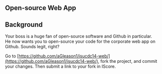 Open-source Web App
---------
## Background

Your boss is a huge fan of open-source software and Github in particular. He now wants you to open-source your code for the corporate web app on Github. Sounds legit, right?

Go to [https://github.com/aGleason1/isucdc14-web/](https://github.com/aGleason1/isucdc14-web/), fork the project, and commit your changes.
Then submit a link to your fork in IScore.
